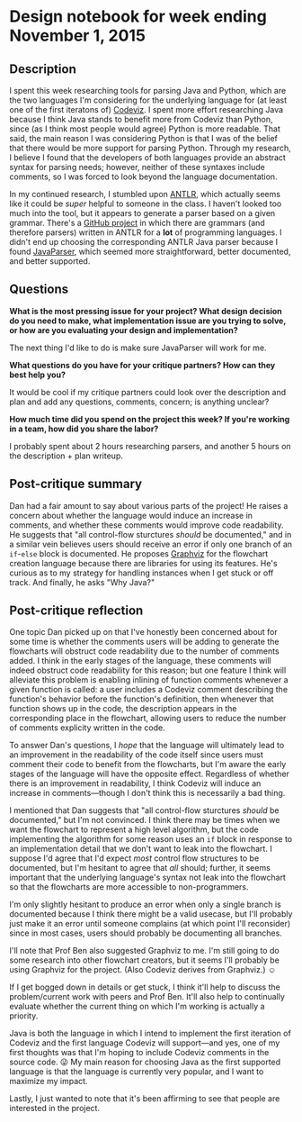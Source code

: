 # Design notebook for week ending November 1, 2015

## Description

I spent this week researching tools for parsing Java and Python,
which are the two languages I'm considering for the underlying language
for (at least one of the first iteratons of) [Codeviz].
I spent more effort researching Java because I think Java stands to benefit
more from Codeviz than Python, since (as I think most people would agree)
Python is more readable. That said, the main reason I was considering Python
is that I was of the belief that there would be more support for parsing Python.
Through my research, I believe I found that the developers of both languages
provide an abstract syntax for parsing needs; however,
neither of these syntaxes include comments,
so I was forced to look beyond the language documentation.

In my continued research, I stumbled upon [ANTLR], which actually seems like
it could be _super_ helpful to someone in the class. I haven't looked too much into the tool,
but it appears to generate a parser based on a given grammar.
There's a [GitHub project][ANTLR Grammars] in which there are grammars
(and therefore parsers) written in ANTLR for a **lot** of programming languages.
I didn't end up choosing the corresponding ANTLR Java parser because I found [JavaParser],
which seemed more straightforward, better documented, and better supported.

## Questions

**What is the most pressing issue for your project? What design decision do
you need to make, what implementation issue are you trying to solve, or how
are you evaluating your design and implementation?**

The next thing I'd like to do is make sure JavaParser will work for me.

**What questions do you have for your critique partners? How can they best help
you?**

It would be cool if my critique partners could look over the description and plan
and add any questions, comments, concern; is anything unclear?

**How much time did you spend on the project this week? If you're working in a
team, how did you share the labor?**

I probably spent about 2 hours researching parsers,
and another 5 hours on the description + plan writeup.

## Post-critique summary

Dan had a fair amount to say about various parts of the project!
He raises a concern about whether the language would induce an increase in comments,
and whether these comments would improve code readability.
He suggests that "all control-flow sturctures _should_ be documented,"
and in a similar vein believes users should receive an error
if only one branch of an `if`-`else` block is documented.
He proposes [Graphviz] for the flowchart creation language
because there are libraries for using its features.
He's curious as to my strategy for handling instances
when I get stuck or off track. And finally, he asks "Why Java?"

## Post-critique reflection

One topic Dan picked up on that I've honestly been concerned about for some time
is whether the comments users will be adding to generate the flowcharts
will obstruct code readability due to the number of comments added.
I think in the early stages of the language, these comments will indeed
obstruct code readability for this reason; but one feature
I think will alleviate this problem is enabling inlining of function comments
whenever a given function is called: a user includes a Codeviz comment
describing the function's behavior before the function's definition,
then whenever that function shows up in the code,
the description appears in the corresponding place in the flowchart,
allowing users to reduce the number of comments explicity written in the code.

To answer Dan's questions, I _hope_ that the language will ultimately lead
to an improvement in the readability of the code itself
since users must comment their code to benefit from the flowcharts,
but I'm aware the early stages of the language will have the opposite effect.
Regardless of whether there is an improvement in readability,
I think Codeviz will induce an increase in comments&mdash;though
I don't think this is necessarily a bad thing.

I mentioned that Dan suggests that "all control-flow sturctures _should_ be documented,"
but I'm not convinced. I think there may be times when we want the flowchart
to represent a high level algorithm, but the code implementing the algorithm
for some reason uses an `if` block in response to an implementation detail
that we don't want to leak into the flowchart. I suppose I'd agree that I'd expect
_most_ control flow structures to be documented, but I'm hesitant to agree that _all_ should;
further, it seems important that the underlying language's syntax not leak into the flowchart
so that the flowcharts are more accessible to non-programmers.

I'm only slightly hesitant to produce an error when only a single branch is documented
because I think there might be a valid usecase, but I'll probably just make it an error
until someone complains (at which point I'll reconsider) since in most cases,
users should probably be documenting all branches.

I'll note that Prof Ben also suggested Graphviz to me.
I'm still going to do some research into other flowchart creators,
but it seems I'll probably be using Graphviz for the project.
(Also Codeviz derives from Graphviz.) :relaxed:

If I get bogged down in details or get stuck, I think it'll help
to discuss the problem/current work with peers and Prof Ben.
It'll also help to continually evaluate whether the current thing on which I'm working
is actually a priority.

Java is both the language in which I intend to implement
the first iteration of Codeviz and the first language Codeviz will support&mdash;and yes,
one of my first thoughts was that I'm hoping to include Codeviz comments in the source code.
:stuck_out_tongue_winking_eye: My main reason for choosing Java
as the first supported language is that the language is currently very popular,
and I want to maximize my impact.

Lastly, I just wanted to note that it's been affirming to see
that people are interested in the project.

[ANTLR]: http://www.antlr.org/index.html
[ANTLR Grammars]: https://github.com/antlr/grammars-v4
[Codeviz]: https://github.com/JustisAllen/Codeviz
[Graphviz]: http://www.graphviz.org/
[JavaParser]: http://javaparser.github.io/javaparser/
